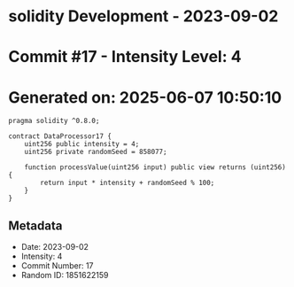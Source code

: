 ﻿# solidity Development - 2023-09-02
# Commit #17 - Intensity Level: 4
# Generated on: 2025-06-07 10:50:10
```solidity
pragma solidity ^0.8.0;

contract DataProcessor17 {
    uint256 public intensity = 4;
    uint256 private randomSeed = 858077;

    function processValue(uint256 input) public view returns (uint256) {
        return input * intensity + randomSeed % 100;
    }
}
```
## Metadata
- Date: 2023-09-02
- Intensity: 4
- Commit Number: 17
- Random ID: 1851622159
